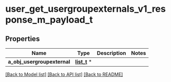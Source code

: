 # user_get_usergroupexternals_v1_response_m_payload_t

## Properties
Name | Type | Description | Notes
------------ | ------------- | ------------- | -------------
**a_obj_usergroupexternal** | [**list_t**](usergroupexternal_response_compound.md) \* |  | 

[[Back to Model list]](../README.md#documentation-for-models) [[Back to API list]](../README.md#documentation-for-api-endpoints) [[Back to README]](../README.md)



